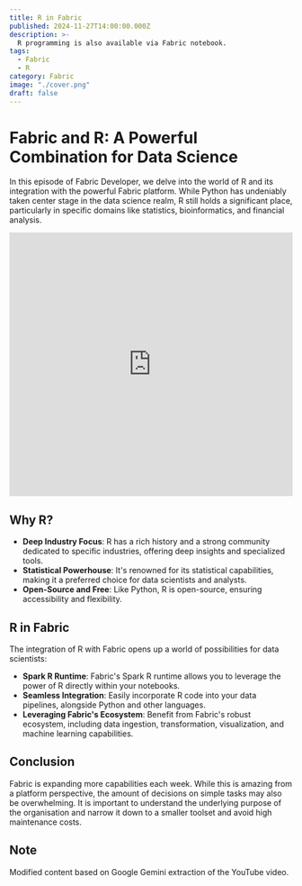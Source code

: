 ```yaml
---
title: R in Fabric
published: 2024-11-27T14:00:00.000Z
description: >-
  R programming is also available via Fabric notebook.
tags:
  - Fabric
  - R
category: Fabric
image: "./cover.png"
draft: false
---
```


# Fabric and R: A Powerful Combination for Data Science

In this episode of Fabric Developer, we delve into the world of R and its integration with the powerful Fabric platform. While Python has undeniably taken center stage in the data science realm, R still holds a significant place, particularly in specific domains like statistics, bioinformatics, and financial analysis.

<iframe width="100%" height="468" src="https://www.youtube.com/embed/KTfIJ5iD4x8" title="R programming in Fabric" frameborder="0" allow="accelerometer; autoplay; clipboard-write; encrypted-media; gyroscope; picture-in-picture; web-share" referrerpolicy="strict-origin-when-cross-origin" allowfullscreen></iframe>

## Why R?
* **Deep Industry Focus**: R has a rich history and a strong community dedicated to specific industries, offering deep insights and specialized tools.
* **Statistical Powerhouse**: It's renowned for its statistical capabilities, making it a preferred choice for data scientists and analysts.
* **Open-Source and Free**: Like Python, R is open-source, ensuring accessibility and flexibility.

## R in Fabric

The integration of R with Fabric opens up a world of possibilities for data scientists:

* **Spark R Runtime**: Fabric's Spark R runtime allows you to leverage the power of R directly within your notebooks.
* **Seamless Integration**: Easily incorporate R code into your data pipelines, alongside Python and other languages.
* **Leveraging Fabric's Ecosystem**: Benefit from Fabric's robust ecosystem, including data ingestion, transformation, visualization, and machine learning capabilities.

## Conclusion
Fabric is expanding more capabilities each week. While this is amazing from a platform perspective, the amount of decisions on simple tasks may also be overwhelming. It is important to understand the underlying purpose of the organisation and narrow it down to a smaller toolset and avoid high maintenance costs.

## Note
Modified content based on Google Gemini extraction of the YouTube video.